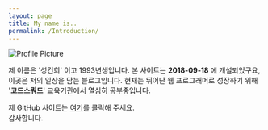 ```yaml
---
layout: page
title: My name is..
permalink: /Introduction/
---
```


<img src="{{ site.baseurl }}/assets/profile.jpg" title="Profile Picture" class="profile">

제 이름은 '성건희' 이고 1993년생입니다. 본 사이트는 **2018-09-18** 에 개설되었구요, 이곳은 저의 일상을 담는 블로그입니다. 현재는 뛰어난 웹 프로그래머로 성장하기 위해 '**코드스쿼드**' 교육기관에서 열심히 공부중입니다. 

제 GitHub 사이트는 [여기](https://github.com/gbeea1004)를 클릭해 주세요. 
<br>감사합니다.

